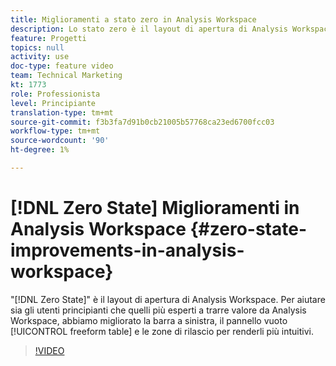 ```yaml
---
title: Miglioramenti a stato zero in Analysis Workspace
description: Lo stato zero è il layout di apertura di Analysis Workspace. Per aiutare sia gli utenti principianti che quelli più esperti a trarre valore da Analysis Workspace, abbiamo migliorato la barra a sinistra, il pannello vuoto, la tabella a forma libera e le zone di rilascio per renderli più intuitivi per gli utenti.
feature: Progetti
topics: null
activity: use
doc-type: feature video
team: Technical Marketing
kt: 1773
role: Professionista
level: Principiante
translation-type: tm+mt
source-git-commit: f3b3fa7d91b0cb21005b57768ca23ed6700fcc03
workflow-type: tm+mt
source-wordcount: '90'
ht-degree: 1%

---
```



# [!DNL Zero State] Miglioramenti in Analysis Workspace  {#zero-state-improvements-in-analysis-workspace}

&quot;[!DNL Zero State]&quot; è il layout di apertura di Analysis Workspace. Per aiutare sia gli utenti principianti che quelli più esperti a trarre valore da Analysis Workspace, abbiamo migliorato la barra a sinistra, il pannello vuoto [!UICONTROL freeform table] e le zone di rilascio per renderli più intuitivi.

>[!VIDEO](https://video.tv.adobe.com/v/23560/?quality=12)
